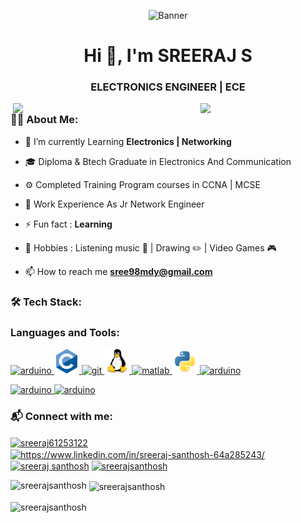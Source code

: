 
<p align="center">
  <img src="https://wallpaper.dog/large/10869697.jpg" alt="Banner" width="800" height="300">
</p>

<h1 align="center">Hi 👋, I'm SREERAJ S</h1>
<h3 align="center">ELECTRONICS ENGINEER | ECE</h3>
<div align="right">
    <img align="right" width="200" src="https:<div align="right">
    <img align="right" width="300" src="https://i.pinimg.com/originals/54/e3/7d/54e37d8074ebcde1d96c77d7b2a7f310.gif">
</div>

<h3 align="left">👨‍🎓  About Me:</h3>

- 🌱 I’m currently Learning **Electronics | Networking**
  
- 🎓 Diploma & Btech Graduate in Electronics And Communication

- ⚙️ Completed Training Program courses in CCNA | MCSE

- 🎒 Work Experience As Jr Network Engineer

- ⚡ Fun fact : **Learning**

- 🤹 Hobbies : Listening music 🎵 |  Drawing ✏️ | Video Games 🎮

- 📫 How to reach me **sree98mdy@gmail.com**
  
<h3 align="left"> 🛠️ Tech Stack:</h3>
<h3 align="left">Languages and Tools:</h3>
<p align="left"> <a href="https://www.arduino.cc/" target="_blank" rel="noreferrer"> <img src="https://cdn.worldvectorlogo.com/logos/arduino-1.svg" alt="arduino" width="40" height="40"/> </a> <a href="https://www.cprogramming.com/" target="_blank" rel="noreferrer"> <img src="https://raw.githubusercontent.com/devicons/devicon/master/icons/c/c-original.svg" alt="c" width="40" height="40"/> </a> <a href="https://git-scm.com/" target="_blank" rel="noreferrer"> <img src="https://www.vectorlogo.zone/logos/git-scm/git-scm-icon.svg" alt="git" width="40" height="40"/> </a> <a href="https://www.linux.org/" target="_blank" rel="noreferrer"> <img src="https://raw.githubusercontent.com/devicons/devicon/master/icons/linux/linux-original.svg" alt="linux" width="40" height="40"/> </a> <a href="https://www.mathworks.com/" target="_blank" rel="noreferrer"> <img src="https://upload.wikimedia.org/wikipedia/commons/2/21/Matlab_Logo.png" alt="matlab" width="40" height="40"/> </a> <a href="https://www.python.org" target="_blank" rel="noreferrer"> <img src="https://raw.githubusercontent.com/devicons/devicon/master/icons/python/python-original.svg" alt="python" width="40" height="40"/> </a> <a href="https://easyeda.com/" target="_blank" rel="noreferrer"> <img src="https://www.bing.com/th?id=OIP.X-yudhOusgy4uEq2UYpfmAHaHa&w=206&h=206&c=8&rs=1&qlt=90&o=6&pid=3.1&rm=2" alt="arduino" width="40" height="40"/> </a>

<a href="https://https://www.labcenter.com/" target="_blank" rel="noreferrer"> <img src="https://th.bing.com/th/id/OIP.5BAbR40N2t3ISW3zKR4sugAAAA?w=170&h=180&c=7&r=0&o=5&pid=1.7" alt="arduino" width="40" height="40"/> </a>  <a href="https://https://https://www.orcad.com/" target="_blank" rel="noreferrer"> <img src="https://th.bing.com/th/id/OIP.jQcbj7lQc7gwBow7zbLFyQHaHa?w=171&h=180&c=7&r=0&o=5&pid=1.7" alt="arduino" width="40" height="40"/> </a></p>
  

<h3 align="left"> 📬 Connect with me:</h3>
<p align="left">
<a href="https://twitter.com/Sreeraj61253122" target="blank"><img align="center" src="https://raw.githubusercontent.com/rahuldkjain/github-profile-readme-generator/master/src/images/icons/Social/twitter.svg" alt="sreeraj61253122" height="30" width="40" /></a>
<a href="https://linkedin.com/in/https://www.linkedin.com/in/sreeraj-santhosh-64a285243/" target="blank"><img align="center" src="https://raw.githubusercontent.com/rahuldkjain/github-profile-readme-generator/master/src/images/icons/Social/linked-in-alt.svg" alt="https://www.linkedin.com/in/sreeraj-santhosh-64a285243/" height="30" width="40" /></a>
<a href="https://fb.com/Sreeraj Santhosh" target="blank"><img align="center" src="https://raw.githubusercontent.com/rahuldkjain/github-profile-readme-generator/master/src/images/icons/Social/facebook.svg" alt="sreeraj santhosh" height="30" width="40" /></a>
<a href="https://instagram.com/sreerajsanthosh" target="blank"><img align="center" src="https://raw.githubusercontent.com/rahuldkjain/github-profile-readme-generator/master/src/images/icons/Social/instagram.svg" alt="sreerajsanthosh" height="30" width="40" /></a>
</p>


<p><img align="left" src="https://github-readme-stats.vercel.app/api/top-langs?username=sreerajsanthosh&show_icons=true&locale=en&layout=compact" alt="sreerajsanthosh" /></p>

<p>&nbsp;<img align="center" src="https://github-readme-stats.vercel.app/api?username=sreerajsanthosh&show_icons=true&locale=en" alt="sreerajsanthosh" /></p>

<p><img align="center" src="https://github-readme-streak-stats.herokuapp.com/?user=sreerajsanthosh&" alt="sreerajsanthosh" /></p>
